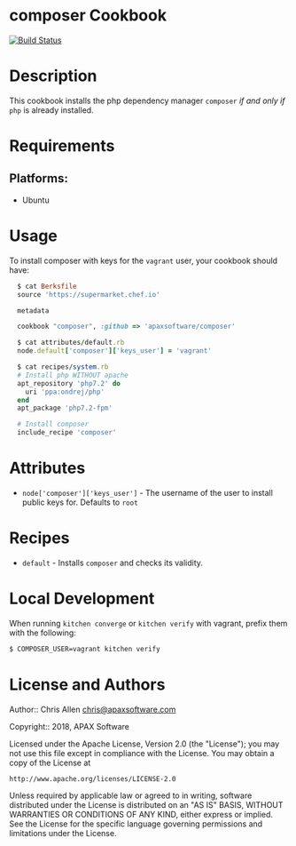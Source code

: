 # composer Cookbook

[![Build Status](https://travis-ci.org/apaxsoftware/composer.svg?branch=master)](https://travis-ci.org/apaxsoftware/composer)

Description
===========

This cookbook installs the php dependency manager `composer` _if and only if_ `php` is already installed.

Requirements
============

## Platforms:

* Ubuntu

Usage
=====

To install composer with keys for the `vagrant` user, your cookbook should have:

```ruby
  $ cat Berksfile
  source 'https://supermarket.chef.io'

  metadata

  cookbook "composer", :github => 'apaxsoftware/composer'
```

```ruby
  $ cat attributes/default.rb
  node.default['composer']['keys_user'] = 'vagrant'
```

```ruby
  $ cat recipes/system.rb
  # Install php WITHOUT apache
  apt_repository 'php7.2' do
    uri 'ppa:ondrej/php'
  end
  apt_package 'php7.2-fpm'

  # Install composer
  include_recipe 'composer'
```

Attributes
==========

* `node['composer']['keys_user']` - The username of the user to install public keys for. Defaults to `root`

Recipes
=======

* `default` - Installs `composer` and checks its validity.

# Local Development

When running `kitchen converge` or `kitchen verify` with vagrant, prefix them with the following:

```bash
$ COMPOSER_USER=vagrant kitchen verify
```

License and Authors
===================

Author:: Chris Allen <chris@apaxsoftware.com>

  Copyright:: 2018, APAX Software

  Licensed under the Apache License, Version 2.0 (the "License");
  you may not use this file except in compliance with the License.
  You may obtain a copy of the License at

    http://www.apache.org/licenses/LICENSE-2.0

  Unless required by applicable law or agreed to in writing, software
  distributed under the License is distributed on an "AS IS" BASIS,
  WITHOUT WARRANTIES OR CONDITIONS OF ANY KIND, either express or implied.
  See the License for the specific language governing permissions and
  limitations under the License.
